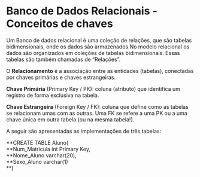 # Banco de Dados Relacionais - Conceitos de chaves

Um Banco de dados relacional é uma coleção de relações, que são tabelas bidimensionais, onde os dados são armazenados.No modelo relacional os dados são organizados em coleções de tabelas bidimensionais. Essas tabelas são também chamadas de “Relações”.  

O **Relacionamento** é a associação entre as entidades (tabelas), conectadas por chaves primárias e chaves estrangeiras.  

**Chave Primária** (Primary Key / PK): coluna (atributo) que identifica um registro de forma exclusiva na tabela.  

**Chave Estrangeira** (Foreign Key / FK): coluna que define como as tabelas se relacionam umas com as outras. Uma FK se refere a uma PK ou a uma chave única em outra tabela (ou na mesma tabela!).  

A seguir são apresentadas as implementações de três tabelas:  

**CREATE TABLE Aluno(  
  **Num_Matricula int Primary Key,  
  **Nome_Aluno varchar(20),  
  **Sexo_Aluno varchar(1)  
**)  
